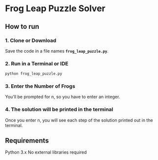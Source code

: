 # Frog Leap Puzzle Solver

## How to run
### 1. Clone or Download
Save the code in a file names **`frog_leap_puzzle.py`**.

### 2. Run in a Terminal or IDE
```bash
python frog_leap_puzzle.py
```

### 3. Enter the Number of Frogs
You'll be prompted for n, so you have to enter an integer.

### 4. The solution will be printed in the terminal
Once you enter n, you will see each step of the solution printed out in the terminal.

## Requirements
Python 3.x
No external libraries required